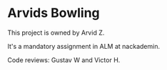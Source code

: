# Arvids Bowling #
This project is owned by Arvid Z. 

It's a mandatory assignment in ALM at nackademin.

Code reviews: Gustav W and Victor H.